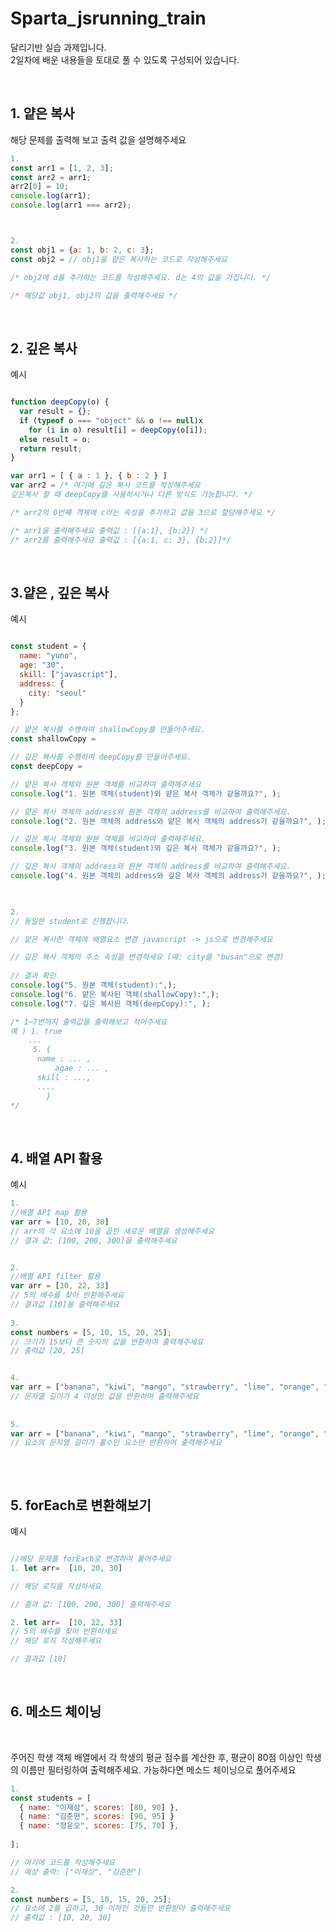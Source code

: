 # Sparta_jsrunning_train

달리기반 실습 과제입니다.  
2일차에 배운 내용들을 토대로 풀 수 있도록 구성되어 있습니다.

&nbsp;

## 1. 얕은 복사
해당 문제를 출력해 보고 출력 값을 설명해주세요 

```javascript
1.
const arr1 = [1, 2, 3];
const arr2 = arr1;
arr2[0] = 10;
console.log(arr1);
console.log(arr1 === arr2);  



2.
const obj1 = {a: 1, b: 2, c: 3};
const obj2 = // obj1을 얕은 복사하는 코드로 작성해주세요

/* obj2에 d를 추가하는 코드를 작성해주세요. d는 4의 값을 가집니다. */

/* 해당값 obj1, obj2의 값을 출력해주세요 */

```


&nbsp;

## 2. 깊은 복사 
예시

```javascript

function deepCopy(o) {
  var result = {};
  if (typeof o === "object" && o !== null)x
    for (i in o) result[i] = deepCopy(o[i]);
  else result = o;
  return result;
}

var arr1 = [ { a : 1 }, { b : 2 } ]
var arr2 = /* 여기에 깊은 복사 코드를 작성해주세요 
깊은복사 할 때 deepCopy를 사용하시거나 다른 방식도 가능합니다. */

/* arr2의 0번째 객체에 c라는 속성을 추가하고 값을 3으로 할당해주세요 */

/* arr1을 출력해주세요 출력값 : [{a:1}, {b:2}] */
/* arr2를 출력해주세요 출력값 : [{a:1, c: 3}, {b:2}]*/

```

&nbsp;

## 3.얕은 , 깊은 복사  
예시 

```javascript

const student = {
  name: "yuno",
  age: "30",
  skill: ["javascript"],
  address: {
    city: "seoul"
  }
};

// 얕은 복사를 수행하여 shallowCopy를 만들어주세요.
const shallowCopy = 

// 깊은 복사를 수행하여 deepCopy를 만들어주세요.
const deepCopy = 

// 얕은 복사 객체와 원본 객체를 비교하여 출력해주세요
console.log("1. 원본 객체(student)와 얕은 복사 객체가 같을까요?", ); 

// 얕은 복사 객체의 address와 원본 객체의 address를 비교하여 출력해주세요.
console.log("2. 원본 객체의 address와 얕은 복사 객체의 address가 같을까요?", );

// 깊은 복사 객체와 원본 객체를 비교하여 출력해주세요.
console.log("3. 원본 객체(student)와 깊은 복사 객체가 같을까요?", ); 

// 깊은 복사 객체의 address와 원본 객체의 address를 비교하여 출력해주세요.
console.log("4. 원본 객체의 address와 깊은 복사 객체의 address가 같을까요?", );


 
2.
// 동일한 student로 진행합니다. 

// 얕은 복사한 객체에 배열요소 변경 javascript -> js으로 변경해주세요 

// 깊은 복사 객체의 주소 속성을 변경하세요 (예: city를 "busan"으로 변경)
 
// 결과 확인 
console.log("5. 원본 객체(student):",); 
console.log("6. 얕은 복사된 객체(shallowCopy):",); 
console.log("7. 깊은 복사된 객체(deepCopy):", );

/* 1~7번까지 출력값을 출력해보고 적어주세요
예 ) 1. true 
	... 
     5. {
	  name : ... ,
          agae : ... , 
	  skill : ...,
	  ....
        }
*/

```

&nbsp;

## 4. 배열 API 활용

예시

```javascript
1.
//배열 API map 활용
var arr = [10, 20, 30]
// arr의 각 요소에 10을 곱한 새로운 배열을 생성해주세요
// 결과 값: [100, 200, 300]을 출력해주세요


2.
//배열 API filter 활용
var arr = [10, 22, 33]
// 5의 배수를 찾아 반환해주세요
// 결과값 [10]을 출력해주세요
 
3.
const numbers = [5, 10, 15, 20, 25];
// 크기가 15보다 큰 숫자의 값을 반환하여 출력해주세요
// 출력값 [20, 25]


4.
var arr = ["banana", "kiwi", "mango", "strawberry", "lime", "orange", "plum", "cherry"];
// 문자열 길이가 4 이상인 값을 반환하여 출력해주세요
 
 
5.
var arr = ["banana", "kiwi", "mango", "strawberry", "lime", "orange", "plum", "cherry"];
// 요소의 문자열 길이가 홀수인 요소만 반환하여 출력해주세요
 

```


&nbsp;

## 5. forEach로 변환해보기

예시
```javascript

//해당 문제를 forEach로 변경하여 풀어주세요
1. let arr=  [10, 20, 30] 

// 해당 로직을 작성하세요  

// 결과 값: [100, 200, 300] 출력해주세요 

2. let arr=  [10, 22, 33]
// 5의 배수를 찾아 반환하세요
// 해당 로직 작성해주세요

// 결과값 [10]

```

&nbsp;

## 6. 메소드 체이닝


&nbsp;

주어진 학생 객체 배열에서 각 학생의 평균 점수를 계산한 후, 평균이 80점 이상인 학생의 이름만 필터링하여 출력해주세요.
가능하다면 메소드 체이닝으로 풀어주세요 

```javascript
1.
const students = [
  { name: "이재상", scores: [80, 90] },
  { name: "김준현", scores: [90, 95] }
  { name: "정윤오", scores: [75, 70] },
 
];

// 여기에 코드를 작성해주세요
// 예상 출력: ["이재상", "김준현"]

2.
const numbers = [5, 10, 15, 20, 25];
// 요소에 2를 곱하고, 30 이하인 것들만 반환받아 출력해주세요
// 출력값 : [10, 20, 30]

```
